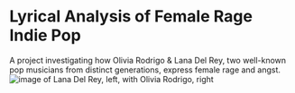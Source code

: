 # Lyrical Analysis of Female Rage Indie Pop
A project investigating how Olivia Rodrigo &amp; Lana Del Rey, two well-known pop musicians from distinct generations, express female rage and angst.
<picture>
 <source media="(prefers-color-scheme: dark)" srcset="https://preview.redd.it/im-pretty-when-i-cry-olivia-rodrigo-on-her-new-song-all-v0-964jfar7evmb1.jpg?auto=webp&s=8e2cb20c30ef402d16e404b0a89b968b44cb6b46">
 <source media="(prefers-color-scheme: light)" srcset="https://preview.redd.it/im-pretty-when-i-cry-olivia-rodrigo-on-her-new-song-all-v0-964jfar7evmb1.jpg?auto=webp&s=8e2cb20c30ef402d16e404b0a89b968b44cb6b46">
 <img alt="image of Lana Del Rey, left, with Olivia Rodrigo, right" src="https://preview.redd.it/im-pretty-when-i-cry-olivia-rodrigo-on-her-new-song-all-v0-964jfar7evmb1.jpg?auto=webp&s=8e2cb20c30ef402d16e404b0a89b968b44cb6b46">
</picture>

